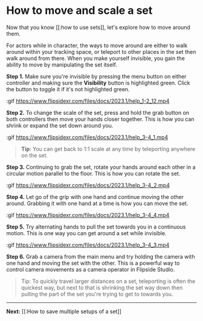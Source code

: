 # How to move and scale a set

Now that you know [[:how to use sets]], let's explore how to move around them.

For actors while in character, the ways to move around are either to walk around within your tracking space, or teleport to other places in the set then walk around from there. When you make yourself invisible, you gain the ability to move by manipulating the set itself.

**Step 1.** Make sure you're invisible by pressing the menu button on either controller and making sure the **Visibility** button is highlighted green. Click the button to toggle it if it's not highlighted green.

:gif https://www.flipsidexr.com/files/docs/2023.1/help_1-2_12.mp4

**Step 2.** To change the scale of the set, press and hold the grab button on both controllers then move your hands closer together. This is how you can shrink or expand the set down around you.

:gif https://www.flipsidexr.com/files/docs/2023.1/help_3-4_1.mp4

> **Tip**: You can get back to 1:1 scale at any time by teleporting anywhere on the set.

**Step 3.** Continuing to grab the set, rotate your hands around each other in a circular motion parallel to the floor. This is how you can rotate the set.

:gif https://www.flipsidexr.com/files/docs/2023.1/help_3-4_2.mp4

**Step 4.** Let go of the grip with one hand and continue moving the other around. Grabbing it with one hand at a time is how you can move the set.

:gif https://www.flipsidexr.com/files/docs/2023.1/help_3-4_4.mp4

**Step 5.** Try alternating hands to pull the set towards you in a continuous motion. This is one way you can get around a set while invisible.

:gif https://www.flipsidexr.com/files/docs/2023.1/help_3-4_3.mp4

**Step 6.** Grab a camera from the main menu and try holding the camera with one hand and moving the set with the other. This is a powerful way to control camera movements as a camera operator in Flipside Studio.

> Tip: To quickly travel larger distances on a set, teleporting is often the quickest way, but next to that is shrinking the set way down then pulling the part of the set you're trying to get to towards you.

---

**Next:** [[:How to save multiple setups of a set]]
